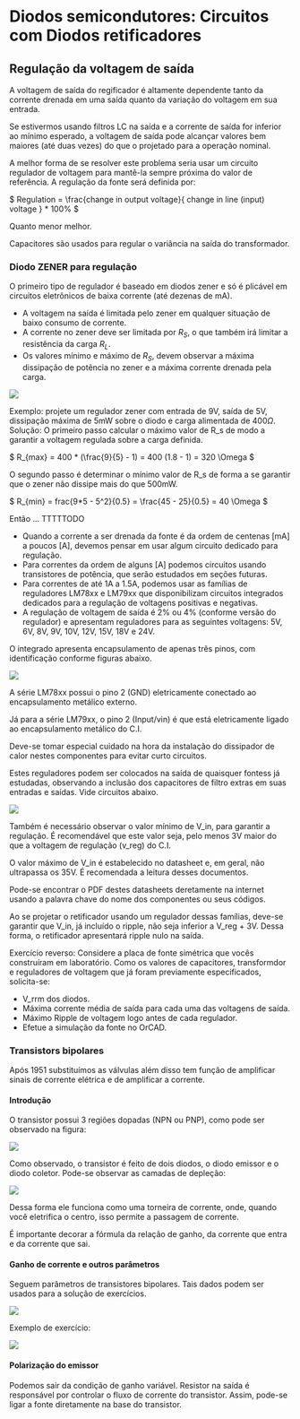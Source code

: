 # Diodos semicondutores: Circuitos com Diodos retificadores

## Regulação da voltagem de saída
A voltagem de saída do regificador é altamente dependente tanto da corrente drenada em uma saída quanto da variação do voltagem em sua entrada.

Se estivermos usando filtros LC na saída e a corrente de saída for inferior ao mínimo esperado, a voltagem de saída pode alcançar valores bem maiores (até duas vezes) do que o projetado para a operação nominal.

A melhor forma de se resolver este problema seria usar um circuito regulador de voltagem para mantê-la sempre próxima do valor de referência. A regulação da fonte será definida por:

$
    Regulation = \frac{change in output voltage}{ change in line (input) voltage } * 100\%
$

Quanto menor melhor.

Capacitores são usados para regular o variância na saída do transformador.

### Diodo ZENER para regulação
O primeiro tipo de regulador é baseado em diodos zener e só é plicável em circuitos eletrônicos de baixa corrente (até dezenas de mA).

- A voltagem na saída é limitada pelo zener em qualquer situação de baixo consumo de corrente.
- A corrente no zener deve ser limitada por $R_S$, o que também irá limitar a resistência da carga $R_L$.
- Os valores mínimo e máximo de $R_S$, devem observar a máxima dissipação de potência no zener e a máxima corrente drenada pela carga.

![](./15_03_21_1.png)

Exemplo: projete um regulador zener com entrada de 9V, saída de 5V, dissipação máxima de 5mW sobre o diodo e carga alimentada de 400$\Omega$. 
Solução: O primeiro passo calcular o máximo valor de R_s de modo a garantir a voltagem regulada sobre a carga definida.

$
    R_{max} = 400 * (\frac{9}{5} - 1) = 400 (1.8 - 1) = 320 \Omega
$

O segundo passo é determinar o mínimo valor de R_s de forma a se garantir que o zener não dissipe mais do que 500mW.

$
    R_{min} = frac{9*5 - 5^2}{0.5} = \frac{45 - 25}{0.5} = 40 \Omega
$

Então ... TTTTTODO

- Quando a corrente a ser drenada da fonte é da ordem de centenas [mA] a poucos [A], devemos pensar em usar algum circuito dedicado para regulação.
- Para correntes da ordem de alguns [A] podemos circuitos usando transistores de potência, que serão estudados em seções futuras.
- Para correntes de até 1A a 1.5A, podemos usar as famílias de reguladores LM78xx e LM79xx que disponibilizam circuitos integrados dedicados para a regulação de voltagens positivas e negativas.
- A regulação de voltagem de saída é 2\% ou 4\% (conforme versão do regulador) e apresentam reguladores para as seguintes voltagens: 5V, 6V, 8V, 9V, 10V, 12V, 15V, 18V e 24V.

O integrado apresenta encapsulamento de apenas três pinos, com identificação conforme figuras abaixo.

![](./15_03_21_2.png)

A série LM78xx possui o pino 2 (GND) eletricamente conectado ao encapsulamento metálico externo.

Já para a série LM79xx, o pino 2 (Input/vin) é que está eletricamente ligado ao encapsulamento metálico do C.I.

Deve-se tomar especial cuidado na hora da instalação do dissipador de calor nestes componentes para evitar curto circuitos.

Estes reguladores podem ser colocados na saída de quaisquer fontess já estudadas, observando a inclusão dos capacitores de filtro extras em suas entradas e saídas. Vide circuitos abaixo.

![](./15_03_21_3.png)

Também é necessário observar o valor mínimo de V_in, para garantir a regulação. É recomendável que este valor seja, pelo menos 3V maior do que a voltagem de regulação (v_reg) do C.I.

O valor máximo de V_in é estabelecido no datasheet e, em geral, não ultrapassa os 35V. É recomendada a leitura desses documentos.

Pode-se encontrar o PDF destes datasheets deretamente na internet usando a palavra chave do nome dos componentes ou seus códigos.

Ao se projetar o retificador usando um regulador dessas famílias, deve-se garantir que V_in, já incluído o ripple, não seja inferior a V_reg + 3V. Dessa forma, o retificador apresentará ripple nulo na saída.

Exercício reverso: Considere a placa de fonte simétrica que vocês construíram em laboratório. Como os valores de capacitores, transformdor e reguladores de voltagem que já foram previamente especificados, solicita-se: 
- V_rrm dos diodos.
- Máxima corrente média de saída para cada uma das voltagens de saída.
- Máximo Ripple de voltagem logo antes de cada regulador.
- Efetue a simulação da fonte no OrCAD.

### Transistors bipolares
Após 1951 substituímos as válvulas além disso tem função de amplificar sinais de corrente elétrica e de amplificar a corrente. 

#### Introdução
O transistor possui 3 regiões dopadas (NPN ou PNP), como pode ser observado na figura:

![](./15_03_21_4.png)

Como observado, o transistor é feito de dois diodos, o diodo emissor e o diodo coletor. Pode-se observar as camadas de depleção:

![](./15_03_21_5.png)

Dessa forma ele funciona como uma torneira de corrente, onde, quando você eletrifica o centro, isso permite a passagem de corrente.

É importante decorar a fórmula da relação de ganho, da corrente que entra e da corrente que sai.

#### Ganho de corrente e outros parâmetros
Seguem parâmetros de transistores bipolares. Tais dados podem ser usados para a solução de exercícios.

![](./15_03_21_6.png)

Exemplo de exercício:

![](./15_03_21_7.png)

#### Polarização do emissor 
Podemos sair da condição de ganho variável. Resistor na saída é responsável por controlar o fluxo de corrente do transistor. Assim, pode-se ligar a fonte diretamente na base do transistor.
